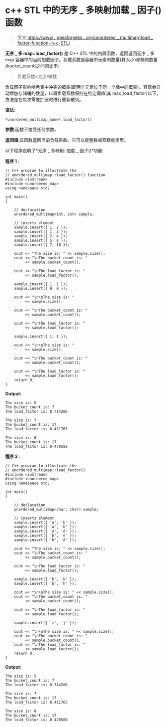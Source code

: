 # c++ STL 中的无序 _ 多映射加载 _ 因子()函数

> 原文:[https://www . geesforgeks . org/unordered _ multimap-load _ factor-function-in-c-STL/](https://www.geeksforgeeks.org/unordered_multimap-load_factor-function-in-c-stl/)

**无序 _ 多 map::load_factor()** 是 C++ STL 中的内置函数，返回返回无序 _ 多 map 容器中的当前加载因子。负载系数是容器中元素的数量(其大小)和桶的数量(bucket_count)之间的比率:

> 负载系数=大小/桶数

负载因子影响哈希表中冲突的概率(即两个元素位于同一个桶中的概率)。容器会自动增加存储桶的数量，以将负载系数保持在特定阈值(其 max_load_factor)以下，方法是在每次需要扩展时进行重新散列。

**语法**:

```
*unordered_multimap_name*.load_factor()
```

**参数**:函数不接受任何参数。

**返回值**:该函数返回当前负载系数。它可以是整数或双精度类型。

以下程序说明了*无序 _ 多映射::加载 _ 因子()*功能:

**程序 1** :

```
// C++ program to illustrate the
// unordered_multimap::load_factor() function
#include <iostream>
#include <unordered_map>
using namespace std;

int main()
{

    // declaration
    unordered_multimap<int, int> sample;

    // inserts element
    sample.insert({ 1, 2 });
    sample.insert({ 1, 3 });
    sample.insert({ 2, 4 });
    sample.insert({ 5, 8 });
    sample.insert({ 7, 10 });

    cout << "The size is: " << sample.size();
    cout << "\nThe bucket_count is: "
         << sample.bucket_count();

    cout << "\nThe load_factor is: "
         << sample.load_factor();

    sample.insert({ 1, 1 });
    sample.insert({ 9, 0 });

    cout << "\n\nThe size is: "
         << sample.size();

    cout << "\nThe bucket_count is: "
         << sample.bucket_count();

    cout << "\nThe load_factor is: "
         << sample.load_factor();

    sample.insert({ 1, 1 });

    cout << "\n\nThe size is: "
         << sample.size();

    cout << "\nThe bucket_count is: "
         << sample.bucket_count();

    cout << "\nThe load_factor is: "
         << sample.load_factor();
    return 0;
}
```

**Output:**

```
The size is: 5
The bucket_count is: 7
The load_factor is: 0.714286

The size is: 7
The bucket_count is: 17
The load_factor is: 0.411765

The size is: 8
The bucket_count is: 17
The load_factor is: 0.470588

```

**程序 2** :

```
// C++ program to illustrate the
// unordered_multimap::load_factor()
#include <iostream>
#include <unordered_map>
using namespace std;

int main()
{

    // declaration
    unordered_multimap<char, char> sample;

    // inserts element
    sample.insert({ 'a', 'b' });
    sample.insert({ 'a', 'b' });
    sample.insert({ 'a', 'd' });
    sample.insert({ 'b', 'e' });
    sample.insert({ 'b', 'd' });

    cout << "The size is: " << sample.size();
    cout << "\nThe bucket_count is: "
         << sample.bucket_count();

    cout << "\nThe load_factor is: "
         << sample.load_factor();

    sample.insert({ 'b', 'k' });
    sample.insert({ 'b', 'h' });

    cout << "\n\nThe size is: " << sample.size();
    cout << "\nThe bucket_count is: "
         << sample.bucket_count();

    cout << "\nThe load_factor is: "
         << sample.load_factor();

    sample.insert({ 'z', 'j' });

    cout << "\n\nThe size is: " << sample.size();
    cout << "\nThe bucket_count is: "
         << sample.bucket_count();
    cout << "\nThe load_factor is: "
         << sample.load_factor();
    return 0;
}
```

**Output:**

```
The size is: 5
The bucket_count is: 7
The load_factor is: 0.714286

The size is: 7
The bucket_count is: 17
The load_factor is: 0.411765

The size is: 8
The bucket_count is: 17
The load_factor is: 0.470588

```